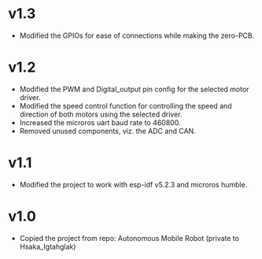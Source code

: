 # v1.3
* Modified the GPIOs for ease of connections while making the zero-PCB.

# v1.2
* Modified the PWM and Digital_output pin config for the selected motor driver.
* Modified the speed control function for controlling the speed and direction of both motors using the selected driver.
* Increased the microros uart baud rate to 460800.
* Removed unused components, viz. the ADC and CAN.

# v1.1
* Modified the project to work with esp-idf v5.2.3 and microros humble.

# v1.0
* Copied the project from repo: Autonomous Mobile Robot (private to Hsaka_Igtahglak)

